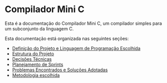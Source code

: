 # Compilador Mini C

Esta é a documentação do Compilador Mini C, um compilador simples para um subconjunto da linguagem C.

Esta documentação está organizada nas seguintes seções:

*   [Definição do Projeto e Linguagem de Programação Escolhida](project-definition.md)
*   [Estrutura do Projeto](project-structure.md)
*   [Decisões Técnicas](technical-decisions.md)
*   [Planejamento de Sprints](sprint-planning.md)
*   [Problemas Encontrados e Soluções Adotadas](problems-and-solutions.md)
*   [Metodologia escolhida](chosen-methodology.md)
